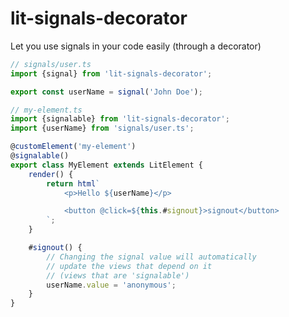 # lit-signals-decorator

Let you use signals in your code easily (through a decorator)

```typescript
// signals/user.ts
import {signal} from 'lit-signals-decorator';

export const userName = signal('John Doe');
```

```typescript
// my-element.ts
import {signalable} from 'lit-signals-decorator';
import {userName} from 'signals/user.ts';

@customElement('my-element')
@signalable()
export class MyElement extends LitElement {
	render() {
		return html`
			<p>Hello ${userName}</p>

			<button @click=${this.#signout}>signout</button>
		`;
	}

	#signout() {
		// Changing the signal value will automatically
		// update the views that depend on it
		// (views that are 'signalable')
		userName.value = 'anonymous';
	}
}
```
